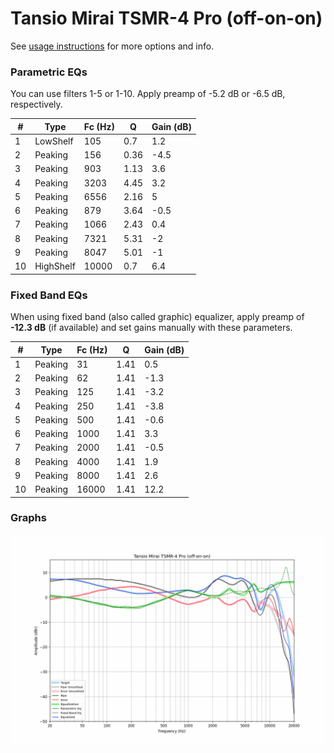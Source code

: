 # Tansio Mirai TSMR-4 Pro (off-on-on)
See [usage instructions](https://github.com/jaakkopasanen/AutoEq#usage) for more options and info.

### Parametric EQs
You can use filters 1-5 or 1-10. Apply preamp of -5.2 dB or -6.5 dB, respectively.

|   # | Type      |   Fc (Hz) |    Q |   Gain (dB) |
|-----|-----------|-----------|------|-------------|
|   1 | LowShelf  |       105 | 0.7  |         1.2 |
|   2 | Peaking   |       156 | 0.36 |        -4.5 |
|   3 | Peaking   |       903 | 1.13 |         3.6 |
|   4 | Peaking   |      3203 | 4.45 |         3.2 |
|   5 | Peaking   |      6556 | 2.16 |         5   |
|   6 | Peaking   |       879 | 3.64 |        -0.5 |
|   7 | Peaking   |      1066 | 2.43 |         0.4 |
|   8 | Peaking   |      7321 | 5.31 |        -2   |
|   9 | Peaking   |      8047 | 5.01 |        -1   |
|  10 | HighShelf |     10000 | 0.7  |         6.4 |

### Fixed Band EQs
When using fixed band (also called graphic) equalizer, apply preamp of **-12.3 dB** (if available) and set gains manually with these parameters.

|   # | Type    |   Fc (Hz) |    Q |   Gain (dB) |
|-----|---------|-----------|------|-------------|
|   1 | Peaking |        31 | 1.41 |         0.5 |
|   2 | Peaking |        62 | 1.41 |        -1.3 |
|   3 | Peaking |       125 | 1.41 |        -3.2 |
|   4 | Peaking |       250 | 1.41 |        -3.8 |
|   5 | Peaking |       500 | 1.41 |        -0.6 |
|   6 | Peaking |      1000 | 1.41 |         3.3 |
|   7 | Peaking |      2000 | 1.41 |        -0.5 |
|   8 | Peaking |      4000 | 1.41 |         1.9 |
|   9 | Peaking |      8000 | 1.41 |         2.6 |
|  10 | Peaking |     16000 | 1.41 |        12.2 |

### Graphs
![](./Tansio%20Mirai%20TSMR-4%20Pro%20(off-on-on).png)
